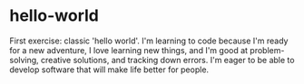 # hello-world
First exercise: classic 'hello world'.
I'm learning to code because I'm ready for a new adventure, I love learning new things, and I'm good at problem-solving, creative solutions, and tracking down errors. I'm eager to be able to develop software that will make life better for people.
